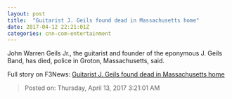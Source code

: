 ```yaml
---
layout: post
title:  "Guitarist J. Geils found dead in Massachusetts home"
date: 2017-04-12 22:21:01Z
categories: cnn-com-entertainment
---
```


John Warren Geils Jr., the guitarist and founder of the eponymous J. Geils Band, has died, police in Groton, Massachusetts, said.


Full story on F3News: [Guitarist J. Geils found dead in Massachusetts home](http://www.f3nws.com/n/ymSTNF)

> Posted on: Thursday, April 13, 2017 3:21:01 AM
